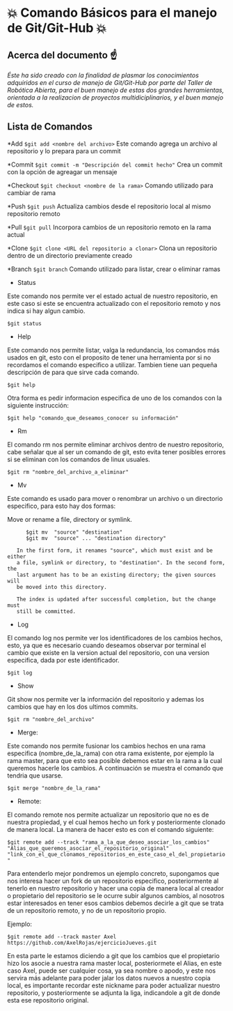 # :boom: Comando Básicos para el manejo de Git/Git-Hub :boom:

## Acerca del documento :point_up:

*Éste ha sido creado con la finalidad de plasmar los conocimientos adquiridos en el curso de manejo de Git/Git-Hub por parte del Taller de Robótica Abierta, para el buen manejo de estas dos grandes herramientas, orientada a la realizacion de proyectos multidiciplinarios, y el buen manejo de estos.*

## Lista de Comandos

*Add
`$git add <nombre del archivo>`
Este comando agrega un archivo al repositorio y lo prepara para un commit

*Commit
`$git commit -m "Descripción del commit hecho"`
Crea un commit con la opción de agreagar un mensaje

*Checkout 
`$git checkout <nombre de la rama>`
Comando utilizado para cambiar de rama

*Push
`$git push`
Actualiza cambios desde el repositorio local al mismo repositorio remoto

*Pull
`$git pull`
Incorpora cambios de un repositorio remoto en la rama actual 

*Clone 
`$git clone <URL del repositorio a clonar>`
Clona un repositorio dentro de un directorio previamente creado

*Branch 
`$git branch`
Comando utilizado para listar, crear o eliminar ramas 


* Status

Este comando nos permite ver el estado actual de nuestro repositorio, en este caso si este se encuentra actualizado con el repositorio remoto y nos indica si hay algun cambio.

`$git status`
 
* Help

Este comando nos permite listar, valga la redundancia, los comandos más usados en git, esto con el proposito de tener una herramienta por si no recordamos el comando especifico a utilizar. Tambien tiene uan pequeña descripción de para que sirve cada comando. 

`$git help`

Otra forma es pedir informacion especifica de uno de los comandos con la siguiente instrucción:

`$git help "comando_que_deseamos_conocer su información"`

* Rm

El comando rm nos permite eliminar archivos dentro de nuestro repositorio, cabe señalar que al ser un comando de git, esto evita tener posibles errores si se eliminan con los comandos de linux usuales. 

`$git rm "nombre_del_archivo_a_eliminar"`

* Mv

Este comando es usado para mover o renombrar un archivo o un directorio especifico, para esto hay dos formas:

 Move or rename a file, directory or symlink.

          $git mv  "source" "destination"
          $git mv  "source" ... "destination directory"

       In the first form, it renames "source", which must exist and be either
       a file, symlink or directory, to "destination". In the second form, the
       last argument has to be an existing directory; the given sources will
       be moved into this directory.

       The index is updated after successful completion, but the change must
       still be committed.

* Log

El comando log nos permite ver los identificadores de los cambios hechos, esto, ya que es necesario cuando deseamos observar por terminal el cambio que existe en la version actual del repositorio, con una version especifica, dada por este identificador.

`$git log`

* Show

Git show nos permite ver la información del repositorio y ademas los cambios que hay en los dos ultimos commits.


`$git rm "nombre_del_archivo"`
 
* Merge:

Este comando nos permite fusionar los cambios hechos en una rama especifica (nombre_de_la_rama) con otra rama existente, por ejemplo la rama master, para que esto sea posible debemos estar en la rama a la cual queremos hacerle los cambios. A continuación se muestra el comando que tendria que usarse.

`$git merge "nombre_de_la_rama" `

* Remote:

El comando remote nos permite actualizar un repositorio que no es de nuestra propiedad, y el cual hemos hecho un fork y posteriormente clonado de manera local. La manera de hacer esto es con el comando siguiente:

`$git remote add --track "rama_a_la_que_deseo_asociar_los_cambios" "Alias_que_queremos_asociar_el_repositorio_original" "link_con_el_que_clonamos_repositorios_en_este_caso_el_del_propietario"`

Para entenderlo mejor pondremos un ejemplo concreto, supongamos que nos interesa hacer un fork de un repositorio especifico, posteriormente al tenerlo en nuestro repositorio y hacer una copia de manera local al creador o propietario del repositorio se le ocurre subir algunos cambios, al nosotros estar interesados en tener esos cambios debemos decirle a git que se trata de un repositorio remoto, y no de un repositorio propio.

Ejemplo:

`$git remote add --track master Axel https://github.com/AxelRojas/ejercicioJueves.git`

En esta parte le estamos diciendo a git que los cambios que el propietario hizo los asocie a nuestra rama master local, posteriormete el Alias, en este caso Axel, puede ser cualquier cosa, ya sea nombre o apodo, y este nos servira más adelante para poder jalar los datos nuevos a nuestro copia local, es importante recordar este nickname para poder actualizar nuestro repositorio, y posteriormente se adjunta la liga, indicandole a git de donde esta ese repositorio original.


